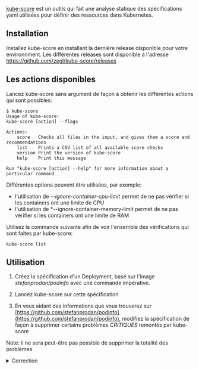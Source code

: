 [kube-score](https://kube-score.com/) est un outils qui fait une analyse statique des spécifications yaml utilisées pour définir des ressources dans Kubernetes.

## Installation

Installez kube-score en installant la dernière release disponible pour votre environnment.
Les différentes releases sont disponible à l'adresse https://github.com/zegl/kube-score/releases

## Les actions disponibles

Lancez kube-score sans argument de façon à obtenir les différentes actions qui sont possibles:

```
$ kube-score
Usage of kube-score:
kube-score [action] --flags

Actions:
	score	Checks all files in the input, and gives them a score and recommendations
	list	Prints a CSV list of all available score checks
	version	Print the version of kube-score
	help	Print this message

Run "kube-score [action] --help" for more information about a particular command
```

Différentes options peuvent être utilisées, par exemple:

- l'utilisation de *--ignore-container-cpu-limit* permet de ne pas vérifier si les containers ont une limite de CPU
- l'utilisation de *--ignore-container-memory-limit permet de ne pas vérifier si les containers ont une limite de RAM

Utilisez la commande suivante afin de voir l'ensemble des vérifications qui sont faites par kube-score:

```
kube-score list
```

## Utilisation

1. Créez la spécification d'un Deployment, basé sur l'image *stefanprodan/podinfo* avec une commande impérative.

2. Lancez kube-score sur cette spécification

3. En vous aidant des informations que vous trouverez sur [https://github.com/stefanprodan/podinfo](https://github.com/stefanprodan/podinfo), modifiez la spécification de façon à supprimer certains problèmes *CRITIQUES* remontés par kube-score

Note: il ne sera peut-être pas possible de supprimer la totalité des problèmes

<details>
<summary markdown="span">Correction</summary>

1. Création de la spécification d'un Deployment basé sur podinfo:

```
kubectl create deployment podinfo --image=stefanprodan/podinfo --dry-run=client -o yaml > deploy.yaml
```

La spécification générée est la suivante:

```
apiVersion: apps/v1
kind: Deployment
metadata:
  creationTimestamp: null
  labels:
    app: podinfo
  name: podinfo
spec:
  replicas: 1
  selector:
    matchLabels:
      app: podinfo
  strategy: {}
  template:
    metadata:
      creationTimestamp: null
      labels:
        app: podinfo
    spec:
      containers:
      - image: stefanprodan/podinfo
        name: podinfo
        resources: {}
status: {}
```

2. Lancement de kube-score sur la spécification:

```
kube-score score ./deploy.yaml
```

Vous obtiendrez le résultat suivant:

```
apps/v1/Deployment podinfo                                                    💥
    [CRITICAL] Container Resources
        · podinfo -> CPU limit is not set
            Resource limits are recommended to avoid resource DDOS. Set resources.limits.cpu
        · podinfo -> Memory limit is not set
            Resource limits are recommended to avoid resource DDOS. Set resources.limits.memory
        · podinfo -> CPU request is not set
            Resource requests are recommended to make sure that the application can start and run without crashing. Set resources.requests.cpu
        · podinfo -> Memory request is not set
            Resource requests are recommended to make sure that the application can start and run without crashing. Set resources.requests.memory
    [CRITICAL] Container Image Tag
        · podinfo -> Image with latest tag
            Using a fixed tag is recommended to avoid accidental upgrades
    [CRITICAL] Container Ephemeral Storage Request and Limit
        · podinfo -> Ephemeral Storage limit is not set
            Resource limits are recommended to avoid resource DDOS. Set resources.limits.ephemeral-storage
    [CRITICAL] Pod NetworkPolicy
        · The pod does not have a matching NetworkPolicy
            Create a NetworkPolicy that targets this pod to control who/what can communicate with this pod. Note, this feature needs to be supported
            by the CNI implementation used in the Kubernetes cluster to have an effect.
    [CRITICAL] Container Security Context User Group ID
        · podinfo -> Container has no configured security context
            Set securityContext to run the container in a more secure context.
    [CRITICAL] Container Security Context ReadOnlyRootFilesystem
        · podinfo -> Container has no configured security context
            Set securityContext to run the container in a more secure context.
```

3. La spécification peut être améliorer sur différents points

```
apiVersion: apps/v1
kind: Deployment
metadata:
  labels:
    app: podinfo
  name: podinfo
spec:
  replicas: 1
  selector:
    matchLabels:
      app: podinfo
  strategy: {}
  template:
    metadata:
      labels:
        app: podinfo
    spec:
      containers:
      - image: stefanprodan/podinfo:6.1.0
        name: podinfo
        imagePullPolicy: Always
        securityContext:
          readOnlyRootFilesystem: true
          runAsUser: 11000
          runAsGroup: 11000
        resources:
          requests:
            cpu: 50m
            memory: 64Mi
            ephemeral-storage: 30Mi
          limits:
            cpu: 50m
            memory: 64Mi
            ephemeral-storage: 30Mi
        livenessProbe:
          httpGet:
            path: /healthz
            port: 9898
          initialDelaySeconds: 3
          periodSeconds: 3
        readinessProbe:
          httpGet:
            path: /readyz
            port: 9898
          initialDelaySeconds: 3
          periodSeconds: 3
```

Relancez kube-score et vérifiez que cette nouvelle version corrige plusieurs des problèmes listés précédemment.

```
$ kube-score score ./podinfo.yaml

apps/v1/Deployment podinfo                                                    💥
    [CRITICAL] Pod NetworkPolicy
        · The pod does not have a matching NetworkPolicy
            Create a NetworkPolicy that targets this pod to control who/what can communicate with this pod. Note, this feature needs to be supported
            by the CNI implementation used in the Kubernetes cluster to have an effect.
```

Comme l'indique ce nouveau scan, il faudrait également créer une NetworkPolicy pour contrôler les communications entrantes et sortantes vers ce Pod.

:warning: la spécification précédente a été modifiée de façon à supprimer les erreurs listées par kube-score, il faudrait bien sur s'assurer que cela ne perturbe pas le fonctionnement de l'application.
</details>


